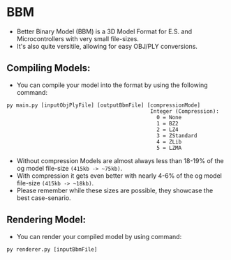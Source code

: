 # BBM
- Better Binary Model (BBM) is a 3D Model Format for E.S. and Microcontrollers with very small file-sizes.
- It's also quite versitile, allowing for easy OBJ/PLY conversions.

## Compiling Models:
- You can compile your model into the format by using the following command:
```
py main.py [inputObjPlyFile] [outputBbmFile] [compressionMode]
                                              Integer (Compression):
                                                0 = None
                                                1 = BZ2
                                                2 = LZ4
                                                3 = ZStandard
                                                4 = ZLib
                                                5 = LZMA
```
- Without compression Models are almost always less than 18-19% of the og model file-size `(415kb -> ~75kb)`.
- With compression it gets even better with nearly 4-6% of the og model file-size `(415kb -> ~18kb)`.
- Please remember while these sizes are possible, they showcase the best case-senario.

## Rendering Model:
- You can render your compiled model by using command:
```
py renderer.py [inputBbmFile]
```
